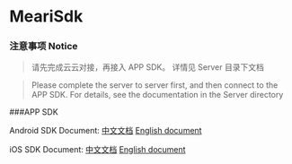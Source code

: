 # MeariSdk


### 注意事项 Notice


> 请先完成云云对接，再接入 APP SDK。
> 详情见 Server 目录下文档

> Please complete the server to server first, and then connect to the APP SDK.
> For details, see the documentation in the Server directory 

###APP SDK

Android SDK Document:
[中文文档](Android/docs/觅睿科技Android%20SDK接入指南.md) [English document](Android/docs/Meari%20Android%20SDK%20Guide.md)

iOS SDK Document:
[中文文档](Ios/docs/觅睿科技iOS%20SDK接入指南.md) [English document](Ios/docs/MeariKit%20SDK%20Instruction.md)

